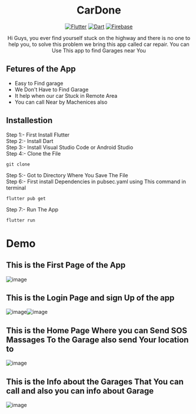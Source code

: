 <div align = "center">
 
# CarDone
  
[![Flutter](https://img.shields.io/badge/Flutter-3.0.2-blue.svg)](https://flutter.dev/?gclsrc=ds&gclsrc=ds)
[![Dart](https://img.shields.io/badge/Dart-2.17.3-green.svg)](https://dart.dev/)
[![Firebase](https://img.shields.io/badge/firebase-yellow.svg)](https://firebase.google.com/)
  <p> Hi Guys, you ever find yourself stuck on the highway and there is no one to help you, to solve this problem we bring this app called car repair. You can Use This app to find Garages near You </p>   
</div>

## Fetures of the App
* Easy to Find garage</br>
* We Don't Have to Find Garage
* It help when our car Stuck in Remote Area
* You can call Near by Machenices also

## Installestion
Step 1:- First Install Flutter</br>
Step 2:- Install Dart</br>
Step 3:- Install Visual Studio Code or Android Studio</br> 
Step 4:- Clone the File</br>
```
git clone 
```
Step 5:- Got to Directory Where You Save The File</br>
Step 6:- First install Dependencies in pubsec.yaml using This command in terminal</br>
```
flutter pub get
```
Step 7:- Run The App</br>
```
flutter run
```

# Demo
## This is the First Page of the App</br>
![image](https://user-images.githubusercontent.com/83399207/175778400-024b5aa4-dc16-49fb-866e-be419d870f4e.png)</br>

## This is the Login Page and sign Up of the app</br>
![image](https://user-images.githubusercontent.com/83399207/175778444-de602979-a5fc-4446-b24f-159d06cccfa7.png)![image](https://user-images.githubusercontent.com/83399207/175778449-ffd29caf-773f-4aaf-acf8-8337e13d2b8e.png)

## This is the Home Page Where you can Send SOS Massages To the Garage also send Your location to</br>
![image](https://user-images.githubusercontent.com/83399207/175778699-d168247c-9a87-4d48-82ba-40c14768558b.png)

## This is the Info about the Garages That You can call and also you can info about Garage
![image](https://user-images.githubusercontent.com/83399207/175778784-b4b3e345-137b-4e9d-b2dc-b53b4ccc2d78.png)




